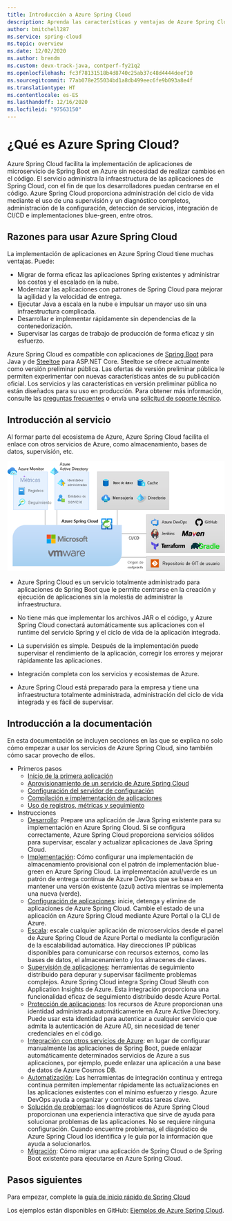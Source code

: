 ```yaml
---
title: Introducción a Azure Spring Cloud
description: Aprenda las características y ventajas de Azure Spring Cloud para implementar y administrar aplicaciones Java Spring en Azure.
author: bmitchell287
ms.service: spring-cloud
ms.topic: overview
ms.date: 12/02/2020
ms.author: brendm
ms.custom: devx-track-java, contperf-fy21q2
ms.openlocfilehash: fc3f78131518b4d8740c25ab37c48d4444deef10
ms.sourcegitcommit: 77ab078e255034bd1a8db499eec6fe9b093a8e4f
ms.translationtype: HT
ms.contentlocale: es-ES
ms.lasthandoff: 12/16/2020
ms.locfileid: "97563150"
---
```

# <a name="what-is-azure-spring-cloud"></a>¿Qué es Azure Spring Cloud?

Azure Spring Cloud facilita la implementación de aplicaciones de microservicio de Spring Boot en Azure sin necesidad de realizar cambios en el código.  El servicio administra la infraestructura de las aplicaciones de Spring Cloud, con el fin de que los desarrolladores puedan centrarse en el código.  Azure Spring Cloud proporciona administración del ciclo de vida mediante el uso de una supervisión y un diagnóstico completos, administración de la configuración, detección de servicios, integración de CI/CD e implementaciones blue-green, entre otros.

## <a name="why-use-azure-spring-cloud"></a>Razones para usar Azure Spring Cloud

La implementación de aplicaciones en Azure Spring Cloud tiene muchas ventajas.  Puede:
* Migrar de forma eficaz las aplicaciones Spring existentes y administrar los costos y el escalado en la nube.
* Modernizar las aplicaciones con patrones de Spring Cloud para mejorar la agilidad y la velocidad de entrega.
* Ejecutar Java a escala en la nube e impulsar un mayor uso sin una infraestructura complicada.
* Desarrollar e implementar rápidamente sin dependencias de la contenedorización.
* Supervisar las cargas de trabajo de producción de forma eficaz y sin esfuerzo.

Azure Spring Cloud es compatible con aplicaciones de [Spring Boot](https://spring.io/projects/spring-boot) para Java y de [Steeltoe](https://steeltoe.io/) para ASP.NET Core. Steeltoe se ofrece actualmente como versión preliminar pública. Las ofertas de versión preliminar pública le permiten experimentar con nuevas características antes de su publicación oficial. Los servicios y las características en versión preliminar pública no están diseñados para su uso en producción. Para obtener más información, consulte las [preguntas frecuentes](https://azure.microsoft.com/support/faq/) o envía una [solicitud de soporte técnico](https://docs.microsoft.com/azure/azure-portal/supportability/how-to-create-azure-support-request).

## <a name="service-overview"></a>Introducción al servicio

Al formar parte del ecosistema de Azure, Azure Spring Cloud facilita el enlace con otros servicios de Azure, como almacenamiento, bases de datos, supervisión, etc.  

  ![Introducción a Azure Spring Cloud](media/spring-cloud-principles/azure-spring-cloud-overview.png)

* Azure Spring Cloud es un servicio totalmente administrado para aplicaciones de Spring Boot que le permite centrarse en la creación y ejecución de aplicaciones sin la molestia de administrar la infraestructura.

* No tiene más que implementar los archivos JAR o el código, y Azure Spring Cloud conectará automáticamente sus aplicaciones con el runtime del servicio Spring y el ciclo de vida de la aplicación integrada.

* La supervisión es simple. Después de la implementación puede supervisar el rendimiento de la aplicación, corregir los errores y mejorar rápidamente las aplicaciones. 

* Integración completa con los servicios y ecosistemas de Azure.

* Azure Spring Cloud está preparado para la empresa y tiene una infraestructura totalmente administrada, administración del ciclo de vida integrada y es fácil de supervisar.

## <a name="documentation-overview"></a>Introducción a la documentación
En esta documentación se incluyen secciones en las que se explica no solo cómo empezar a usar los servicios de Azure Spring Cloud, sino también cómo sacar provecho de ellos.

* Primeros pasos
    * [Inicio de la primera aplicación](spring-cloud-quickstart.md)
    * [Aprovisionamiento de un servicio de Azure Spring Cloud](spring-cloud-quickstart-provision-service-instance.md)
    * [Configuración del servidor de configuración]()
    * [Compilación e implementación de aplicaciones](spring-cloud-quickstart-deploy-apps.md)
    * [Uso de registros, métricas y seguimiento](spring-cloud-quickstart-logs-metrics-tracing.md)
* Instrucciones
    * [Desarrollo](spring-cloud-tutorial-prepare-app-deployment.md): Prepare una aplicación de Java Spring existente para su implementación en Azure Spring Cloud. Si se configura correctamente, Azure Spring Cloud proporciona servicios sólidos para supervisar, escalar y actualizar aplicaciones de Java Spring Cloud.
    * [Implementación](spring-cloud-howto-staging-environment.md): Cómo configurar una implementación de almacenamiento provisional con el patrón de implementación blue-green en Azure Spring Cloud. La implementación azul/verde es un patrón de entrega continua de Azure DevOps que se basa en mantener una versión existente (azul) activa mientras se implementa una nueva (verde).
    * [Configuración de aplicaciones](spring-cloud-howto-start-stop-delete.md):  inicie, detenga y elimine de aplicaciones de Azure Spring Cloud. Cambie el estado de una aplicación en Azure Spring Cloud mediante Azure Portal o la CLI de Azure.
    * [Escala](spring-cloud-tutorial-scale-manual.md): escale cualquier aplicación de microservicios desde el panel de Azure Spring Cloud de Azure Portal o mediante la configuración de la escalabilidad automática. Hay direcciones IP públicas disponibles para comunicarse con recursos externos, como las bases de datos, el almacenamiento y los almacenes de claves.
    * [Supervisión de aplicaciones](spring-cloud-tutorial-distributed-tracing.md): herramientas de seguimiento distribuido para depurar y supervisar fácilmente problemas complejos. Azure Spring Cloud integra Spring Cloud Sleuth con Application Insights de Azure. Esta integración proporciona una funcionalidad eficaz de seguimiento distribuido desde Azure Portal.
    * [Protección de aplicaciones](spring-cloud-howto-enable-system-assigned-managed-identity.md): los recursos de Azure proporcionan una identidad administrada automáticamente en Azure Active Directory. Puede usar esta identidad para autenticar a cualquier servicio que admita la autenticación de Azure AD, sin necesidad de tener credenciales en el código.
    * [Integración con otros servicios de Azure](spring-cloud-tutorial-bind-cosmos.md): en lugar de configurar manualmente las aplicaciones de Spring Boot, puede enlazar automáticamente determinados servicios de Azure a sus aplicaciones, por ejemplo, puede enlazar una aplicación a una base de datos de Azure Cosmos DB.
    * [Automatización](spring-cloud-howto-cicd.md): Las herramientas de integración continua y entrega continua permiten implementar rápidamente las actualizaciones en las aplicaciones existentes con el mínimo esfuerzo y riesgo. Azure DevOps ayuda a organizar y controlar estas tareas clave. 
    * [Solución de problemas](spring-cloud-howto-self-diagnose-solve.md): los diagnósticos de Azure Spring Cloud proporcionan una experiencia interactiva que sirve de ayuda para solucionar problemas de las aplicaciones. No se requiere ninguna configuración. Cuando encuentre problemas, el diagnóstico de Azure Spring Cloud los identifica y le guía por la información que ayuda a solucionarlos.
    * [Migración](https://docs.microsoft.com/azure/developer/java/migration/migrate-spring-boot-to-azure-spring-cloud): Cómo migrar una aplicación de Spring Cloud o de Spring Boot existente para ejecutarse en Azure Spring Cloud.

## <a name="next-steps"></a>Pasos siguientes

Para empezar, complete la [guía de inicio rápido de Spring Cloud](spring-cloud-quickstart.md)

Los ejemplos están disponibles en GitHub: [Ejemplos de Azure Spring Cloud](https://github.com/Azure-Samples/Azure-Spring-Cloud-Samples/tree/master/).
